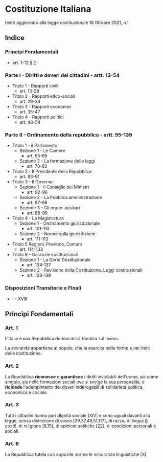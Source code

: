 # Costituzione Italiana

testo aggiornato alla legge costituzionale 18 Ottobre 2021, n.1

## Indice

### Principi Fondamentali

* art. 1-12 [6] []

### Parte I - Diritti e doveri dei cittadini - artt. 13-54 

* Titolo 1 - Rapporti civili
  * art. 13-28
* Titolo 2 - Rapporti etico-sociali
  * art. 29-34
* Titolo 3 - Rapporti economici
  * art. 35-47
* Titolo 4 - Rapporti politici
  * art. 48-54

### Parte II - Ordinamento della repubblica - artt. 55-139 

* Titolo 1 - il Parlamento
  * Sezione 1 - Le Camere
    * art. 55-69
  * Sezione 2 - La formazione delle leggi
    * art. 70-82
* Titolo 2 - Il Presidente della Repubblica
  * art. 83-91
* Titolo 3 - Il Governo
  * Sezione 1 - Il Consiglio dei Ministri
    * art. 92-96
  * Sezione 2 - La Pubblica amministrazione
    * art. 97-98
  * Sezione 3 - Gli organi ausiliari
    * art. 98-99
* Titolo 4 - La Magistratura
  * Sezione 1 - Ordinamento giurisdizionale
    * art. 101-110
  * Sezione 2 - Norme sulla giurisdizione
    * art. 111-113
* Titolo 5  Regioni, Province, Comuni
  * art. 114-133
* Titolo 6 - Garanzie costituzionali
  * Sezione 1 - La Corte Costituzionale
    * art. 134-137
  * Sezione 2 - Revisione della Costituzione. Leggi costituzionali
    * art. 138-139

### Disposizioni Transitorie e Finali

* I - XVIII

## Principi Fondamentali

### Art. 1

L'Italia é una Repubblica democratica fondata sul lavoro.

La sovranitá appartiene al popolo, che la esercita nelle forme e nei limiti della costituzione.

### Art. 2

La Repubblica **riconosce** e **garantisce** i diritti inviolabili dell'uomo, sia come singolo, sia nelle formazioni sociali ove si svolge la sua personalitá, e **richiede** l'adempimento dei doveri inderogabili di solidarietá politica, economica e sociale.

### Art. 3

Tutti i cittadini hanno pari dignitá sociale [XIV] e sono uguali davanti alla legge, senza distinzione di sesso [29,37,48,51,117], di razza, di lingua [6] [cost6], di religione [8,19], di opinioni politiche [22], di condizioni personali e sociali.

### Art. 6

La Repubblica tutela con apposite norme le minoranze linguistiche [X]

[cost6]: https://github.com/pgmartorana/Diritto-Costituzionale/blob/main/costituzione_italiana.md#art-6
[6]: #art-6
